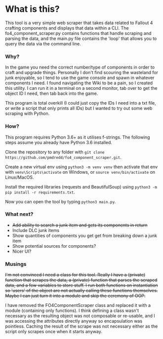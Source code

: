 # What is this?

This tool is a very simple web scraper that takes data related to Fallout 4 crafting components
and displays that data within a CLI. The fo4_component_scraper.py contains functions that handle scraping and parsing the data,
and the main.py file contains the 'loop' that allows you to query the data via the command line.

### Why?

In the game you need the correct number/type of components in order to craft and upgrade things. Personally
I don't find scouring the wasteland for junk enjoyable, so I tend to use the game console and spawn in whatever
components I need. I found navigating the Wiki to be a pain, so I created this utility. I can run it in a terminal
on a second monitor, tab over to get the object ID I need, then tab back into the game.

This program is total overkill (I could just copy the IDs I need into a txt file,
or write a script that only prints all IDs) but I wanted to try out some web scraping with Python.

### How?

This program requires Python 3.6+ as it utilises f-strings. The following steps assume you already have Python 3.6 installed.

Clone the repository to any folder with `git clone https://github.com/pmdredd/fo4_component_scraper.git`.

Create a new virtual env using  `python3 -m venv venv` then activate that env with `venv\Scripts\activate` on Windows,
or `source venv/bin/activate` on Linux/MacOS.

Install the required libraries (requests and BeautifulSoup) using `python3 -m pip install -r requirements.txt`.

Now you can open the tool by typing `python3 main.py`.


### What next?

- ~~Add ability to search a junk item and gets its components in return~~
- Include DLC junk items
- Show quantities of components you get get from breaking down a junk item
- Show potential sources for components?
- Nicer UI?

### Musings

~~I'm not convinced I need a class for this tool. Really I have a (private) function that scrapes the data,
a (private) function that parses the scraped data, and a few variables to store stuff.
I run both functions on instantiation so 'users' of the object are not actually calling these functions themselves.
Maybe I can just turn it into a module and skip the ceremony of OOP.~~

I have removed the FO4ComponentScraper class and replaced it with a module (containing only functions).
I think defining a class wasn't necessary as the resulting object was not composable or re-usable,
and I was accessing the attributes directly anyway so encapsulation was pointless. Caching the result of the scrape
was not necessary either as the script only scrapes once when it starts anyway.





